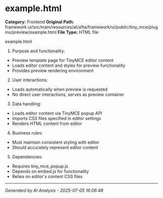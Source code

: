 # example.html

**Category:** Frontend
**Original Path:** framework.ui/src/main/resources/at/a1ta/framework/ui/public/tiny_mce/plugins/preview/example.html
**File Type:** HTML file

example.html
1. Purpose and functionality:
- Preview template page for TinyMCE editor content
- Loads editor content and styles for preview functionality
- Provides preview rendering environment

2. User interactions:
- Loads automatically when preview is requested
- No direct user interactions, serves as preview container

3. Data handling:
- Loads editor content via TinyMCE popup API
- Imports CSS files specified in editor settings
- Renders HTML content from editor

4. Business rules:
- Must maintain consistent styling with editor
- Should accurately represent editor content

5. Dependencies:
- Requires tiny_mce_popup.js
- Depends on embed.js for functionality
- Relies on editor's content CSS files

---
*Generated by AI Analysis - 2025-07-05 16:06:48*
